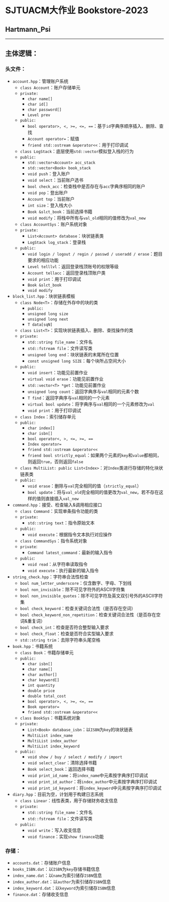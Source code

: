 # SJTUACM大作业 Bookstore-2023
## Hartmann_Psi
***
## 主体逻辑：
### 头文件：
- `account.hpp`：管理账户系统
  - `class Account`：账户存储单元
  - `private:`
    - `char name[]`
    - `char id[]`
    - `char password[]`
    - `Level prev`
  - `public:`
    - `bool operator>, <, >=, <=, ==`：基于`id`字典序顺序插入、删除、查找
    - `Account operator=`：赋值
    - `friend std::ostream &operator<<`：用于打印调试
  - `class LogStack`：底层使用`std::vector`模拟登入栈的行为
  - `public:`
    - `std::vector<Account> acc_stack`
    - `std::vector<Book> book_stack`
    - `void push`：登入账户
    - `void select`：当前账户选书
    - `bool check_acc`：检查栈中是否存在与`acc`字典序相同的账户
    - `void pop`：登出账户
    - `Account top`：当前账户
    - `int size`：登入栈大小
    - `Book &slct_book`：当前选择书籍
    - `void modify`：将栈中所有与`val_old`相同的值修改为`val_new`
  - `class AccountSys`：账户系统对象
  - `private:`
    - `List<Account> database`：块状链表类
    - `LogStack log_stack`：登录栈
  - `public:`
    - `void login / logout / regin / passwd / useradd / erase`：题目要求的相应功能
    - `Level telllvl`：返回登录栈顶账号的权限等级
    - `Account tellacc`：返回登录栈顶账户类
    - `void print`：用于打印调试
    - `Book &slct_book`
    - `void modify`
- `block_list.hpp`：块状链表模板
  - `class Node<T>`：存储在外存中的块的类
    - `public:`
    - `unsigned long size`
    - `unsigned long next`
    - `T data[sqN]`
  - `class List<T>`：实现块状链表插入、删除、查找操作的类
  - `private:`
    - `std::string file_name`：文件名
    - `std::fstream file`：文件读写类
    - `unsigned long end`：块状链表的末尾所在位置
    - `const unsigned long SIZE`：每个块所占空间大小
  - `public:`
    - `void insert`：功能见前置作业
    - `virtual void erase`：功能见前置作业
    - `std::vector<T> *get`：功能见前置作业
    - `unsigned long count`：返回字典序与`val`相同的元素个数
    - `T find`：返回字典序与`val`相同的一个元素
    - `virtual bool update`：将字典序与`val`相同的一个元素修改为`val`
    - `void print`：用于打印调试
  - `class Index`：索引储存单元
  - `public:`
    - `char index[]`
    - `char isbn[]`
    - `bool operator<, >, <=, >=, ==`
    - `Index operator=`
    - `friend std::ostream &operator<<`
    - `friend bool strictly_equal`：如果两个元素的`key`和`value`都相同，则返回`true`，否则返回`false`
  - `class MultiList: public List<Index>`：对`Index`类进行存储的特化块状链表类
  - `public:`
    - `void erase`：删除与`val`完全相同的值（`strictly_equal`）
    - `bool update`：将与`val_old`完全相同的值更改为`val_new`，若不存在这样的值则直接插入`val_new`
- `command.hpp`：接受、检查输入&调用相应接口
  - `class Command`：实现单条指令功能的类
  - `private:`
    - `std::string text`：指令原始文本
  - `public:`
    - `void execute`：根据指令文本执行对应操作
  - `class CommandSys`：指令系统对象
  - `private`:
    - `Command latest_command`：最新的输入指令
  - `public`:
    - `void read`：从字符串读取指令
    - `void execute`：执行最新的输入指令
- `string_check.hpp`：字符串合法性检查
  - `bool num_letter_underscore`：仅含数字、字母、下划线
  - `bool non_invisible`：除不可见字符外的ASCII字符集
  - `bool non_invisible_quotes`：除不可见字符及英文双引号外的ASCII字符集
  - `bool check_keyword`：检查关键词合法性（是否存在空词）
  - `bool check_keyword_non_repetition`：检查关键词合法性（是否存在空词&重复词）
  - `bool check_int`：检查是否符合整型输入要求
  - `bool check_float`：检查是否符合实型输入要求
  - `std::string trim`：去除字符串头尾空格
- `book.hpp`：书籍系统
  - `class Book`：书籍存储单元
  - `public:`
    - `char isbn[]`
    - `char name[]`
    - `char author[]`
    - `char keyword[]`
    - `int quantity`
    - `double price`
    - `double total_cost`
    - `bool operator>, <, >=, <=, ==`
    - `Book operator=`
    - `friend std::ostream &operator<<`
  - `class BookSys`：书籍系统对象
  - `private:`
    - `List<Book> database_isbn`：以`ISBN`为`key`的块状链表
    - `MultiList index_name`
    - `MultiList index_author`
    - `MultiList index_keyword`
  - `public:`
    - `void show / buy / select / modify / import`
    - `void select_clear`：清除选择书籍
    - `Book select_book`：返回选择书籍
    - `void print_id_name`：将`index_name`中元素按字典序打印调试
    - `void print_id_author`：将`index_author`中元素按字典序打印调试
    - `void print_id_keyword`：将`index_keyword`中元素按字典序打印调试
- `diary.hpp`：目前为空，计划用于构建日志系统
  - `class Linear`：线性表类，用于存储财务收支信息
  - `private:`
    - `std::string file_name`：文件名
    - `std::fstream file`：文件读写类
  - `public:`
    - `void write`：写入收支信息
    - `void finance`：实现`show finance`功能
### 存储：
- `accounts.dat`：存储账户信息
- `books_ISBN.dat`：以`ISBN`为`key`存储书籍信息
- `index_name.dat`：以`name`为索引储存`ISBN`信息
- `index_author.dat`：以`author`为索引储存`ISBN`信息
- `index_keyword.dat`：以`keyword`为索引储存`ISBN`信息
- `finance.dat`：存储收支信息